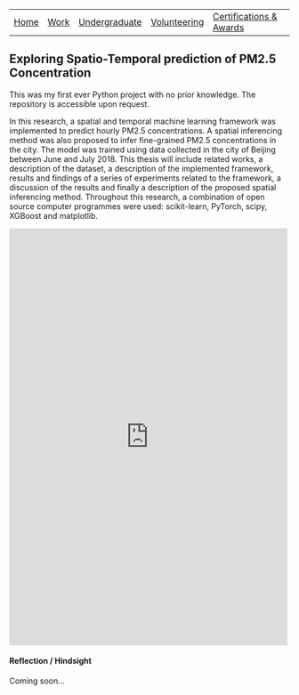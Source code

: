 |                           |                                     |                                   |                           |                           |
|:--------------------------|:------------------------------------|:----------------------------------|:--------------------------|:--------------------------|
| [Home](../)               | [Work](../professional/)            | [Undergraduate](../undergraduate/)| [Volunteering](../volunteering/)  | [Certifications & Awards](../certifications/)|

## Exploring Spatio-Temporal prediction of PM2.5 Concentration

This was my first ever Python project with no prior knowledge. The repository is accessible upon request.

In this research, a spatial and temporal machine learning framework was implemented to predict hourly PM2.5 concentrations. A spatial inferencing method was also proposed to infer fine-grained PM2.5 concentrations in the city. The model was trained using data collected in the city of Beijing between June and July 2018. This thesis will include related works, a description of the dataset, a description of the implemented framework, results and findings of a series of experiments related to the framework, a discussion of the results and finally a description of the proposed spatial inferencing method. Throughout this research, a combination of open source computer programmes were used: scikit-learn, PyTorch, scipy, XGBoost and matplotlib.

<embed src="https://github.com/sherlynn-wong/sherlynn-wong.github.io/assets/docs/fyp-poster.pdf" width="500" height="750" type="application/pdf">

#### Reflection / Hindsight

Coming soon...

